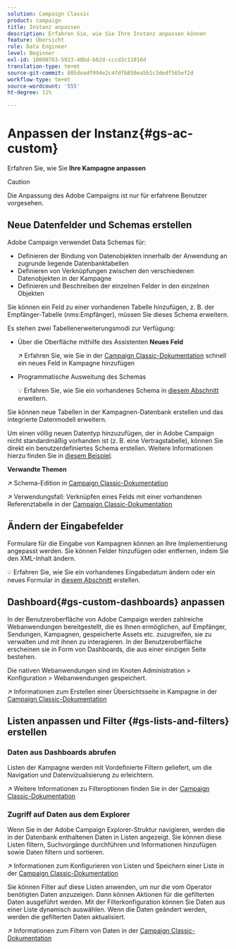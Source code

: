 ```yaml
---
solution: Campaign Classic
product: campaign
title: Instanz anpassen
description: Erfahren Sie, wie Sie Ihre Instanz anpassen können
feature: Übersicht
role: Data Engineer
level: Beginner
exl-id: 18000763-5923-48bd-b62d-cccd3c11016d
translation-type: tm+mt
source-git-commit: 805deadf994e2c4fdfb850ea5b1c3dedf565ef2d
workflow-type: tm+mt
source-wordcount: '555'
ht-degree: 11%

---
```


# Anpassen der Instanz{#gs-ac-custom}

Erfahren Sie, wie Sie **Ihre Kampagne anpassen**

>[!CAUTION]
>
>Die Anpassung des Adobe Campaigns ist nur für erfahrene Benutzer vorgesehen.

## Neue Datenfelder und Schemas erstellen

Adobe Campaign verwendet Data Schemas für:

* Definieren der Bindung von Datenobjekten innerhalb der Anwendung an zugrunde liegende Datenbanktabellen
* Definieren von Verknüpfungen zwischen den verschiedenen Datenobjekten in der Kampagne
* Definieren und Beschreiben der einzelnen Felder in den einzelnen Objekten

Sie können ein Feld zu einer vorhandenen Tabelle hinzufügen, z. B. der Empfänger-Tabelle (nms:Empfänger), müssen Sie dieses Schema erweitern.

Es stehen zwei Tabellenerweiterungsmodi zur Verfügung:

* Über die Oberfläche mithilfe des Assistenten **Neues Feld**

   :arrow_upper_right: Erfahren Sie, wie Sie in der [Campaign Classic-Dokumentation](https://experienceleague.adobe.com/docs/campaign-classic/using/configuring-campaign-classic/editing-schemas/new-field-wizard.html?lang=en#configuring-campaign-classic) schnell ein neues Feld in Kampagne hinzufügen

* Programmatische Ausweitung des Schemas

   :bulb: Erfahren Sie, wie Sie ein vorhandenes Schema in [diesem Abschnitt](../dev/extend-schema.md) erweitern.


Sie können neue Tabellen in der Kampagnen-Datenbank erstellen und das integrierte Datenmodell erweitern.

Um einen völlig neuen Datentyp hinzuzufügen, der in Adobe Campaign nicht standardmäßig vorhanden ist (z. B. eine Vertragstabelle), können Sie direkt ein benutzerdefiniertes Schema erstellen. Weitere Informationen hierzu finden Sie in [diesem Beispiel](../dev/create-schema.md#example--creating-a-contract-table).

**Verwandte Themen**

:arrow_upper_right: Schema-Edition in [Campaign Classic-Dokumentation](https://experienceleague.adobe.com/docs/campaign-classic/using/configuring-campaign-classic/editing-schemas/examples-of-schemas-edition.html?lang=en#configuring-campaign-classic)

:arrow_upper_right: Verwendungsfall: Verknüpfen eines Felds mit einer vorhandenen Referenztabelle in der [Campaign Classic-Dokumentation](https://experienceleague.adobe.com/docs/campaign-classic/using/configuring-campaign-classic/editing-schemas/examples-of-schemas-edition.html?lang=en#uc-link)


## Ändern der Eingabefelder

Formulare für die Eingabe von Kampagnen können an Ihre Implementierung angepasst werden. Sie können Felder hinzufügen oder entfernen, indem Sie den XML-Inhalt ändern.

:bulb: Erfahren Sie, wie Sie ein vorhandenes Eingabedatum ändern oder ein neues Formular in [diesem Abschnitt](../dev/forms.md) erstellen.

## Dashboard{#gs-custom-dashboards} anpassen

In der Benutzeroberfläche von Adobe Campaign werden zahlreiche Webanwendungen bereitgestellt, die es Ihnen ermöglichen, auf Empfänger, Sendungen, Kampagnen, gespeicherte Assets etc. zuzugreifen, sie zu verwalten und mit ihnen zu interagieren. In der Benutzeroberfläche erscheinen sie in Form von Dashboards, die aus einer einzigen Seite bestehen.

Die nativen Webanwendungen sind im Knoten Administration > Konfiguration > Webanwendungen gespeichert.

:arrow_upper_right: Informationen zum Erstellen einer Übersichtsseite in Kampagne in der [Campaign Classic-Dokumentation](https://experienceleague.adobe.com/docs/campaign-classic/using/designing-content/web-applications/use-cases--creating-overviews.html?lang=en#creating-a-single-page-web-application)


## Listen anpassen und Filter {#gs-lists-and-filters} erstellen

### Daten aus Dashboards abrufen

Listen der Kampagne werden mit Vordefinierte Filtern geliefert, um die Navigation und Datenvizualisierung zu erleichtern.

:arrow_upper_right: Weitere Informationen zu Filteroptionen finden Sie in der [Campaign Classic-Dokumentation](https://experienceleague.adobe.com/docs/campaign-classic/using/getting-started/filtering-data/filtering-options.html?lang=en#about-filtering)


### Zugriff auf Daten aus dem Explorer

Wenn Sie in der Adobe Campaign Explorer-Struktur navigieren, werden die in der Datenbank enthaltenen Daten in Listen angezeigt. Sie können diese Listen filtern, Suchvorgänge durchführen und Informationen hinzufügen sowie Daten filtern und sortieren.

:arrow_upper_right: Informationen zum Konfigurieren von Listen und Speichern einer Liste in der [Campaign Classic-Dokumentation](https://experienceleague.adobe.com/docs/campaign-classic/using/getting-started/starting-with-adobe-campaign/campaign-workspace/adobe-campaign-ui-lists.html?lang=en#getting-started)


Sie können Filter auf diese Listen anwenden, um nur die vom Operator benötigten Daten anzuzeigen. Dann können Aktionen für die gefilterten Daten ausgeführt werden. Mit der Filterkonfiguration können Sie Daten aus einer Liste dynamisch auswählen. Wenn die Daten geändert werden, werden die gefilterten Daten aktualisiert.

:arrow_upper_right: Informationen zum Filtern von Daten in der [Campaign Classic-Dokumentation](https://experienceleague.adobe.com/docs/campaign-classic/using/getting-started/filtering-data/creating-filters.html?lang=en#typology-of-available-filters)

